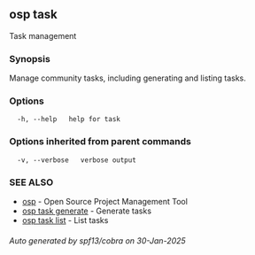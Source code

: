 ## osp task

Task management

### Synopsis

Manage community tasks, including generating and listing tasks.

### Options

```
  -h, --help   help for task
```

### Options inherited from parent commands

```
  -v, --verbose   verbose output
```

### SEE ALSO

* [osp](osp.md)	 - Open Source Project Management Tool
* [osp task generate](osp_task_generate.md)	 - Generate tasks
* [osp task list](osp_task_list.md)	 - List tasks

###### Auto generated by spf13/cobra on 30-Jan-2025
